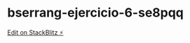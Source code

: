 # bserrang-ejercicio-6-se8pqq

[Edit on StackBlitz ⚡️](https://stackblitz.com/edit/bserrang-ejercicio-6-se8pqq)